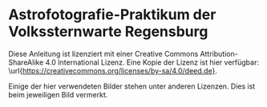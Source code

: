 # Astrofotografie-Praktikum der Volkssternwarte Regensburg
Diese Anleitung ist lizenziert mit einer Creative Commons Attribution-ShareAlike 4.0 International Lizenz. Eine Kopie der Lizenz ist hier verfügbar: \url{https://creativecommons.org/licenses/by-sa/4.0/deed.de}.

Einige der hier verwendeten Bilder stehen unter anderen Lizenzen. Dies ist beim jeweiligen Bild vermerkt.
